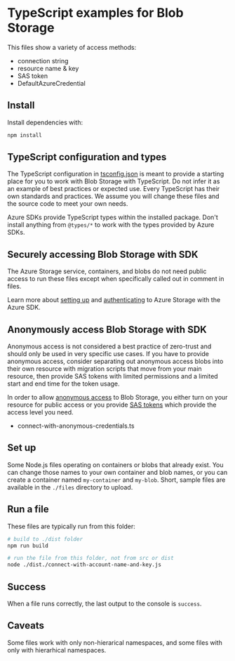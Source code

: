 # TypeScript examples for Blob Storage

This files show a variety of access methods:

* connection string
* resource name & key
* SAS token
* DefaultAzureCredential

## Install

Install dependencies with:

```bash
npm install
```

## TypeScript configuration and types

The TypeScript configuration in [tsconfig.json](./tsconfig.json) is meant to provide a starting place for you to work with Blob Storage with TypeScript. Do not infer it as an example of best practices or expected use. Every TypeScript has their own standards and practices. We assume you will change these files and the source code to meet your own needs. 

Azure SDKs provide TypeScript types within the installed package. Don't install anything from `@types/*` to work with the types provided by Azure SDKs.

## Securely accessing Blob Storage with SDK

The Azure Storage service, containers, and blobs do not need public access to run these files except when specifically called out in comment in files.

Learn more about [setting up](https://learn.microsoft.com//azure/storage/blobs/storage-blob-javascript-get-started?tabs=azure-ad) and [authenticating](https://learn.microsoft.com/azure/developer/javascript/sdk/authentication/overview?toc=%2Fazure%2Fstorage%2Fblobs%2Ftoc.json&bc=%2Fazure%2Fstorage%2Fblobs%2Fbreadcrumb%2Ftoc.json) to Azure Storage with the Azure SDK. 

## Anonymously access Blob Storage with SDK

Anonymous access is not considered a best practice of zero-trust and should only be used in very specific use cases. If you have to provide anonymous access, consider separating out anonymous access blobs into their own resource with migration scripts that move from your main resource, then provide SAS tokens with limited permissions and a limited start and end time for the token usage.

In order to allow [anonymous access](https://learn.microsoft.com/en-us/azure/storage/blobs/anonymous-read-access-configure?tabs=portal) to Blob Storage, you either turn on your resource for public access or you provide [SAS tokens](https://learn.microsoft.com/en-us/azure/storage/common/storage-sas-overview) which provide the access level you need. 


* connect-with-anonymous-credentials.ts


## Set up


Some Node.js files operating on containers or blobs that already exist. You can change those names to your own container and blob names, or you can create a container named `my-container` and `my-blob`. Short, sample files are available in the `./files` directory to upload.

## Run a file

These files are typically run from this folder:

```bash
# build to ./dist folder
npm run build

# run the file from this folder, not from src or dist
node ./dist./connect-with-account-name-and-key.js
```

## Success

When a file runs correctly, the last output to the console is `success`.

## Caveats

Some files work with only non-hierarical namespaces, and some files with only with hierarhical namespaces.